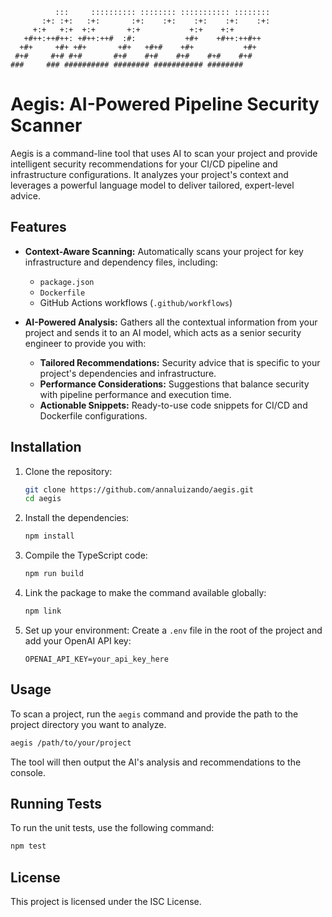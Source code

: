 ```text
          :::     :::::::::: :::::::: ::::::::::: :::::::: 
       :+: :+:   :+:       :+:    :+:    :+:    :+:    :+: 
     +:+   +:+  +:+       +:+           +:+    +:+         
   +#++:++#++: +#++:++#  :#:           +#+    +#++:++#++   
  +#+     +#+ +#+       +#+   +#+#    +#+           +#+    
 #+#     #+# #+#       #+#    #+#    #+#    #+#    #+#     
###     ### ########## ######## ########### ########       
```

# Aegis: AI-Powered Pipeline Security Scanner

Aegis is a command-line tool that uses AI to scan your project and provide intelligent security recommendations for your CI/CD pipeline and infrastructure configurations. It analyzes your project's context and leverages a powerful language model to deliver tailored, expert-level advice.

## Features

- **Context-Aware Scanning:** Automatically scans your project for key infrastructure and dependency files, including:
  - `package.json`
  - `Dockerfile`
  - GitHub Actions workflows (`.github/workflows`)

- **AI-Powered Analysis:** Gathers all the contextual information from your project and sends it to an AI model, which acts as a senior security engineer to provide you with:
  - **Tailored Recommendations:** Security advice that is specific to your project's dependencies and infrastructure.
  - **Performance Considerations:** Suggestions that balance security with pipeline performance and execution time.
  - **Actionable Snippets:** Ready-to-use code snippets for CI/CD and Dockerfile configurations.

## Installation

1.  Clone the repository:
    ```bash
    git clone https://github.com/annaluizando/aegis.git
    cd aegis
    ```

2.  Install the dependencies:
    ```bash
    npm install
    ```

3.  Compile the TypeScript code:
    ```bash
    npm run build
    ```

4.  Link the package to make the command available globally:
    ```bash
    npm link
    ```

5.  Set up your environment:
    Create a `.env` file in the root of the project and add your OpenAI API key:
    ```
    OPENAI_API_KEY=your_api_key_here
    ```

## Usage

To scan a project, run the `aegis` command and provide the path to the project directory you want to analyze.

```bash
aegis /path/to/your/project
```

The tool will then output the AI's analysis and recommendations to the console.

## Running Tests

To run the unit tests, use the following command:

```bash
npm test
```

## License

This project is licensed under the ISC License.
